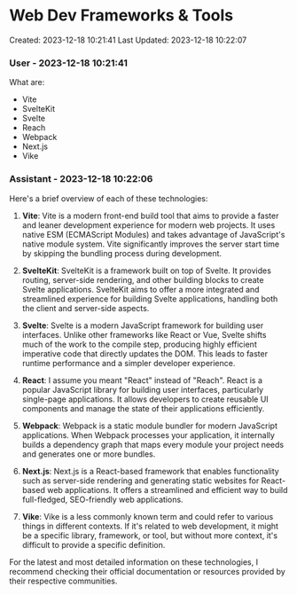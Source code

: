 # Web Dev Frameworks & Tools

Created: 2023-12-18 10:21:41
Last Updated: 2023-12-18 10:22:07

### User - 2023-12-18 10:21:41

What are:
- Vite
- SvelteKit
- Svelte
- Reach
- Webpack
- Next.js
- Vike

### Assistant - 2023-12-18 10:22:06

Here's a brief overview of each of these technologies:

1. **Vite**: Vite is a modern front-end build tool that aims to provide a faster and leaner development experience for modern web projects. It uses native ESM (ECMAScript Modules) and takes advantage of JavaScript's native module system. Vite significantly improves the server start time by skipping the bundling process during development.

2. **SvelteKit**: SvelteKit is a framework built on top of Svelte. It provides routing, server-side rendering, and other building blocks to create Svelte applications. SvelteKit aims to offer a more integrated and streamlined experience for building Svelte applications, handling both the client and server-side aspects.

3. **Svelte**: Svelte is a modern JavaScript framework for building user interfaces. Unlike other frameworks like React or Vue, Svelte shifts much of the work to the compile step, producing highly efficient imperative code that directly updates the DOM. This leads to faster runtime performance and a simpler developer experience.

4. **React**: I assume you meant "React" instead of "Reach". React is a popular JavaScript library for building user interfaces, particularly single-page applications. It allows developers to create reusable UI components and manage the state of their applications efficiently.

5. **Webpack**: Webpack is a static module bundler for modern JavaScript applications. When Webpack processes your application, it internally builds a dependency graph that maps every module your project needs and generates one or more bundles.

6. **Next.js**: Next.js is a React-based framework that enables functionality such as server-side rendering and generating static websites for React-based web applications. It offers a streamlined and efficient way to build full-fledged, SEO-friendly web applications.

7. **Vike**: Vike is a less commonly known term and could refer to various things in different contexts. If it's related to web development, it might be a specific library, framework, or tool, but without more context, it's difficult to provide a specific definition.

For the latest and most detailed information on these technologies, I recommend checking their official documentation or resources provided by their respective communities.

